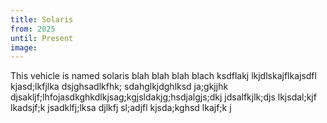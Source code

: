 ```yaml
---
title: Solaris
from: 2025
until: Present
image: 
---
```


This vehicle is named solaris blah blah blah blach ksdflakj lkjdlskajflkajsdfl kjasd;lkfjlka dsjghsadlkfhk; sdahglkjdghlksd ja;gkjjhk djsakljf;lhfojasdkghkdlkjsag;kgjsldakjg;hsdjalgjs;dkj jdsalfkjlk;djs lkjsdal;kjf lkadsjf;k jsadklfj;lksa djlkfj sl;adjfl kjsda;kghsd lkajf;k j
